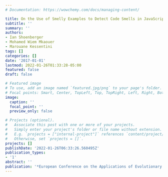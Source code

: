 ```yaml
---
# Documentation: https://wowchemy.com/docs/managing-content/

title: On the Use of Smelly Examples to Detect Code Smells in JavaScript
subtitle: ''
summary: ''
authors:
- Ian Shoenberger
- Mohamed Wiem Mkaouer
- Marouane Kessentini
tags: []
categories: []
date: '2017-01-01'
lastmod: 2022-01-26T01:33:28-05:00
featured: false
draft: false

# Featured image
# To use, add an image named `featured.jpg/png` to your page's folder.
# Focal points: Smart, Center, TopLeft, Top, TopRight, Left, Right, BottomLeft, Bottom, BottomRight.
image:
  caption: ''
  focal_point: ''
  preview_only: false

# Projects (optional).
#   Associate this post with one or more of your projects.
#   Simply enter your project's folder or file name without extension.
#   E.g. `projects = ["internal-project"]` references `content/project/deep-learning/index.md`.
#   Otherwise, set `projects = []`.
projects: []
publishDate: '2022-01-26T06:33:26.560495Z'
publication_types:
- '1'
abstract: ''
publication: '*European Conference on the Applications of Evolutionary Computation*'
---
```

